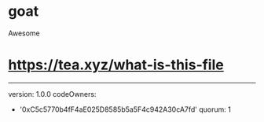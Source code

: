 # goat
Awesome
# https://tea.xyz/what-is-this-file
---
version: 1.0.0
codeOwners:
  - '0xC5c5770b4fF4aE025D8585b5a5F4c942A30cA7fd'
quorum: 1

